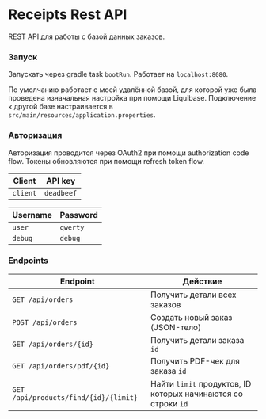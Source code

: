 # Receipts Rest API

REST API для работы с базой данных заказов.

### Запуск

Запускать через gradle task `bootRun`. Работает на `localhost:8080`.

По умолчанию работает с моей удалённой базой, для которой уже была проведена
изначальная настройка при помощи Liquibase. Подключение к другой базе
настраивается в `src/main/resources/application.properties`.

### Авторизация

Авторизация проводится через OAuth2 при помощи authorization code flow.
Токены обновляются при помощи refresh token flow.

| Client | API key |
| --- | --- |
| `client` | `deadbeef` |

| Username | Password |
| --- | --- |
| `user` | `qwerty` |
| `debug` | `debug` |

### Endpoints

| Endpoint | Действие |
| --- | --- |
| `GET /api/orders` | Получить детали всех заказов |
| `POST /api/orders` | Создать новый заказ (JSON-тело) |
| `GET /api/orders/{id}` | Получить детали заказа `id` |
| `GET /api/orders/pdf/{id}` | Получить PDF-чек для заказа `id` |
| `GET /api/products/find/{id}/{limit}` | Найти `limit` продуктов, ID которых начинаются со строки `id` |